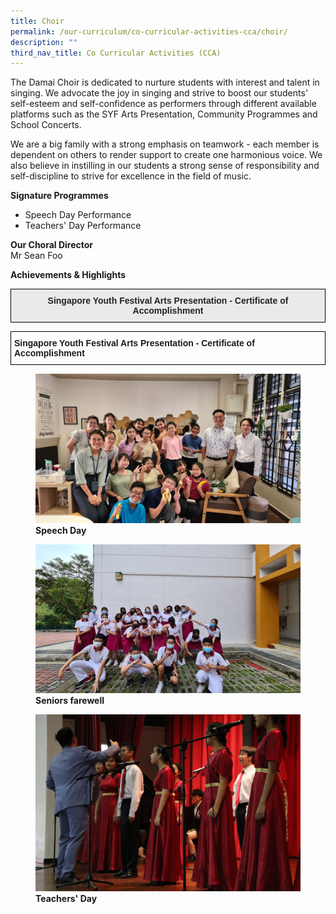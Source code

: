 ```yaml
---
title: Choir
permalink: /our-curriculum/co-curricular-activities-cca/choir/
description: ""
third_nav_title: Co Curricular Activities (CCA)
---
```

<p>The Damai Choir is dedicated to nurture students with interest and talent in singing. We advocate the joy in singing and strive to boost our students' self-esteem and self-confidence as performers through different available platforms such as the SYF Arts Presentation, Community Programmes and School Concerts.&nbsp;</p>
<p>We are a big family with a strong emphasis on teamwork - each member is dependent on others to render support to create one harmonious voice. We also believe in instilling in our students a strong sense of responsibility and self-discipline to strive for excellence in the field of music.</p>

**Signature Programmes**

*   Speech Day Performance
*   Teachers' Day Performance


<p><strong>Our Choral Director<br /></strong>Mr Sean Foo</p>
<p><strong>Achievements</strong><strong> &amp; Highlights</strong></p>

<style type="text/css">
.tg  {border-collapse:collapse;border-spacing:0;}
.tg td{border-color:black;border-style:solid;border-width:1px;font-family:Arial, sans-serif;font-size:14px;
  overflow:hidden;padding:10px 5px;word-break:normal;}
.tg th{border-color:black;border-style:solid;border-width:1px;font-family:Arial, sans-serif;font-size:14px;
  font-weight:normal;overflow:hidden;padding:10px 5px;word-break:normal;}
.tg .tg-j0e3{background-color:#EAEAEA;color:#222;font-weight:bold;text-align:center;vertical-align:middle}
</style>
<table class="tg">
<thead>
  <tr>
    <th class="tg-j0e3"><span style="color:#222;background-color:#EAEAEA">Singapore Youth Festival Arts Presentation - Certificate of Accomplishment</span></th>
  </tr>
</thead>




<style type="text/css">
.tg  {border-collapse:collapse;border-spacing:0;}
.tg td{border-color:black;border-style:solid;border-width:1px;font-family:Arial, sans-serif;font-size:14px;
  overflow:hidden;padding:10px 5px;word-break:normal;}
.tg th{border-color:black;border-style:solid;border-width:1px;font-family:Arial, sans-serif;font-size:14px;
  font-weight:normal;overflow:hidden;padding:10px 5px;word-break:normal;}
.tg .tg-1wig{font-weight:bold;text-align:left;vertical-align:top}
</style>
<table class="tg">
<thead>
  <tr>
    <td class="tg-1wig">Singapore Youth Festival Arts Presentation - Certificate of Accomplishment</td>
  </tr>
</thead>
	</table>

<figure>
<img src="/images/Speech%20Day.jpg">
<figcaption> <strong>Speech Day</strong> </figcaption>
</figure>

<figure>
<img src="/images/Seniors%20farewell.jpg">
<figcaption> <strong>Seniors farewell</strong> </figcaption>
</figure>

<figure>
<img src="/images/Teachers%20Day.jpg">
<figcaption> <strong>Teachers' Day</strong> </figcaption>
</figure>